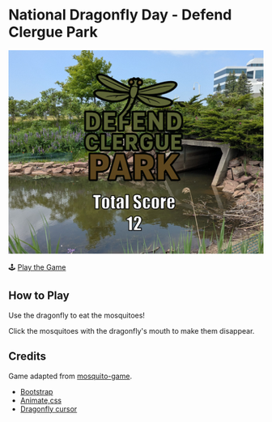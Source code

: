 # National Dragonfly Day - Defend Clergue Park

![Screenshot](images/screenshot.png)

🕹️ [Play the Game](https://cityssm.github.io/national-dragonfly-day)

## How to Play

Use the dragonfly to eat the mosquitoes!

Click the mosquitoes with the dragonfly's mouth to make them disappear.

## Credits

Game adapted from [mosquito-game](https://github.com/farvic/mosquito-game).

- [Bootstrap](https://getbootstrap.com/)
- [Animate,css](https://animate.style/)
- [Dragonfly cursor](https://pixabay.com/illustrations/dragonfly-damselfly-insect-cartoon-9101902/)
